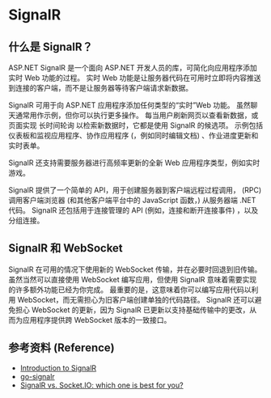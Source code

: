 # SignalR

## 什么是 SignalR？

ASP.NET SignalR 是一个面向 ASP.NET 开发人员的库，可简化向应用程序添加实时 Web 功能的过程。 实时 Web 功能是让服务器代码在可用时立即将内容推送到连接的客户端，而不是让服务器等待客户端请求新数据。

SignalR 可用于向 ASP.NET 应用程序添加任何类型的“实时”Web 功能。 虽然聊天通常用作示例，但你可以执行更多操作。 每当用户刷新网页以查看新数据，或页面实现 长时间轮询 以检索新数据时，它都是使用 SignalR 的候选项。 示例包括仪表板和监视应用程序、协作应用程序 (，例如同时编辑文档) 、作业进度更新和实时表单。

SignalR 还支持需要服务器进行高频率更新的全新 Web 应用程序类型，例如实时游戏。

SignalR 提供了一个简单的 API，用于创建服务器到客户端远程过程调用， (RPC) 调用客户端浏览器 (和其他客户端平台中的 JavaScript 函数，) 从服务器端 .NET 代码。 SignalR 还包括用于连接管理的 API (例如，连接和断开连接事件) ，以及分组连接。

## SignalR 和 WebSocket

SignalR 在可用的情况下使用新的 WebSocket 传输，并在必要时回退到旧传输。 虽然当然可以直接使用 WebSocket 编写应用，但使用 SignalR 意味着需要实现的许多额外功能已经为你完成。 最重要的是，这意味着你可以编写应用代码以利用 WebSocket，而无需担心为旧客户端创建单独的代码路径。 SignalR 还可以避免担心 WebSocket 的更新，因为 SignalR 已更新以支持基础传输中的更改，从而为应用程序提供跨 WebSocket 版本的一致接口。

## 参考资料 (Reference)

- [Introduction to SignalR](https://learn.microsoft.com/en-us/aspnet/signalr/overview/getting-started/introduction-to-signalr)
- [go-signalr](https://github.com/philippseith/signalr)
- [SignalR vs. Socket.IO: which one is best for you?](https://ably.com/topic/signalr-vs-socketio)
